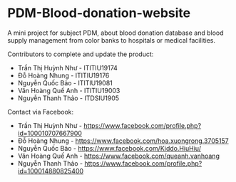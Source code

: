 # PDM-Blood-donation-website
A mini project for subject PDM, about blood donation database and blood supply management from color banks to hospitals or medical facilities.  

Contributors to complete and update the product:
- Trần Thị Huỳnh Như	-	ITITIU19174 
- Đỗ Hoàng Nhung	 -	ITITIU19176
- Nguyễn Quốc Bảo		-	ITITIU19081 
- Văn Hoàng Quế Anh	-	ITITIU19003
- Nguyễn Thanh Thảo	 -	ITDSIU1905

Contact via Facebook:
- Trần Thị Huỳnh Như	-	https://www.facebook.com/profile.php?id=100010707667900
- Đỗ Hoàng Nhung	 -	https://www.facebook.com/hoa.xuongrong.3705157
- Nguyễn Quốc Bảo		-	 https://www.facebook.com/Kiddo.HiuHiu/
- Văn Hoàng Quế Anh	-	https://www.facebook.com/queanh.vanhoang
- Nguyễn Thanh Thảo	 -	https://www.facebook.com/profile.php?id=100014880825400
